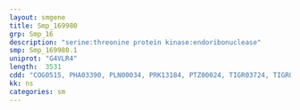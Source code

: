 ```yaml
---
layout: smgene
title: Smp_169980
grp: Smp_16
description: "serine:threonine protein kinase:endoribonuclease"
smp: Smp_169980.1
uniprot: "G4VLR4"
length:  3531
cdd: "COG0515, PHA03390, PLN00034, PRK13184, PTZ00024, TIGR03724, TIGR03903, cd09769, cd10422, cd13982, cl14874, cl15368, cl21453, pfam00069, pfam06479, smart00220"
kk: ns
categories: sm
---
```

